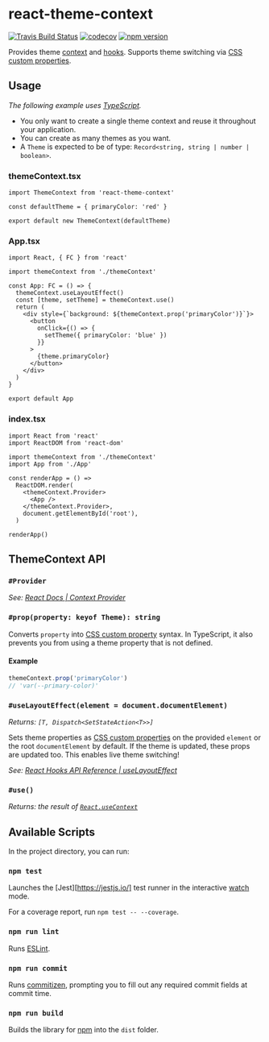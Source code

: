 # react-theme-context

[![Travis Build Status](https://img.shields.io/travis/com/jedmao/react-theme-context.svg?style=popout-square&logo=travis)](https://travis-ci.com/jedmao/react-theme-context)
[![codecov](https://img.shields.io/codecov/c/gh/jedmao/react-theme-context.svg?style=popout-square&token=202a1ea4-a048-44a2-8bd8-527f6effec6a)](https://codecov.io/gh/jedmao/react-theme-context)
[![npm version](https://img.shields.io/npm/v/react-theme-context/latest.svg?style=popout-square&logo=npm)](https://www.npmjs.com/package/react-theme-context)

Provides theme [context](https://reactjs.org/docs/context.html) and
[hooks](https://reactjs.org/docs/hooks-reference.html). Supports theme switching
via
[CSS custom properties](https://developer.mozilla.org/en-US/docs/Web/CSS/--*).

## Usage

_The following example uses [TypeScript](http://www.typescriptlang.org/)._

- You only want to create a single theme context and reuse it throughout your
  application.
- You can create as many themes as you want.
- A `Theme` is expected to be of type:
  `Record<string, string | number | boolean>`.

### themeContext.tsx

```tsx
import ThemeContext from 'react-theme-context'

const defaultTheme = { primaryColor: 'red' }

export default new ThemeContext(defaultTheme)
```

### App.tsx

```tsx
import React, { FC } from 'react'

import themeContext from './themeContext'

const App: FC = () => {
  themeContext.useLayoutEffect()
  const [theme, setTheme] = themeContext.use()
  return (
    <div style={`background: ${themeContext.prop('primaryColor')}`}>
      <button
        onClick={() => {
          setTheme({ primaryColor: 'blue' })
        }}
      >
        {theme.primaryColor}
      </button>
    </div>
  )
}

export default App
```

### index.tsx

```tsx
import React from 'react'
import ReactDOM from 'react-dom'

import themeContext from './themeContext'
import App from './App'

const renderApp = () =>
  ReactDOM.render(
    <themeContext.Provider>
      <App />
    </themeContext.Provider>,
    document.getElementById('root'),
  )

renderApp()
```

## ThemeContext API

### `#Provider`

_See:
[React Docs | Context Provider](https://reactjs.org/docs/context.html#contextprovider)_

### `#prop(property: keyof Theme): string`

Converts `property` into
[CSS custom property](https://developer.mozilla.org/en-US/docs/Web/CSS/--*)
syntax. In TypeScript, it also prevents you from using a theme property that is
not defined.

#### Example

```ts
themeContext.prop('primaryColor')
// 'var(--primary-color)'
```

### `#useLayoutEffect(element = document.documentElement)`

_Returns: `[T, Dispatch<SetStateAction<T>>]`_

Sets theme properties as
[CSS custom properties](https://developer.mozilla.org/en-US/docs/Web/CSS/--*) on
the provided `element` or the root `documentElement` by default. If the theme is
updated, these props are updated too. This enables live theme switching!

_See:
[React Hooks API Reference | useLayoutEffect](https://reactjs.org/docs/hooks-reference.html#uselayouteffect)_

### `#use()`

_Returns: the result of
[`React.useContext`](https://reactjs.org/docs/hooks-reference.html#usecontext)_

## Available Scripts

In the project directory, you can run:

### `npm test`

Launches the [Jest][https://jestjs.io/] test runner in the interactive
[watch](https://jestjs.io/docs/en/cli#watch) mode.

For a coverage report, run `npm test -- --coverage`.

### `npm run lint`

Runs [ESLint](https://eslint.org/).

### `npm run commit`

Runs [commitizen](https://www.npmjs.com/package/commitizen), prompting you to
fill out any required commit fields at commit time.

### `npm run build`

Builds the library for [npm](https://www.npmjs.com/) into the `dist` folder.
